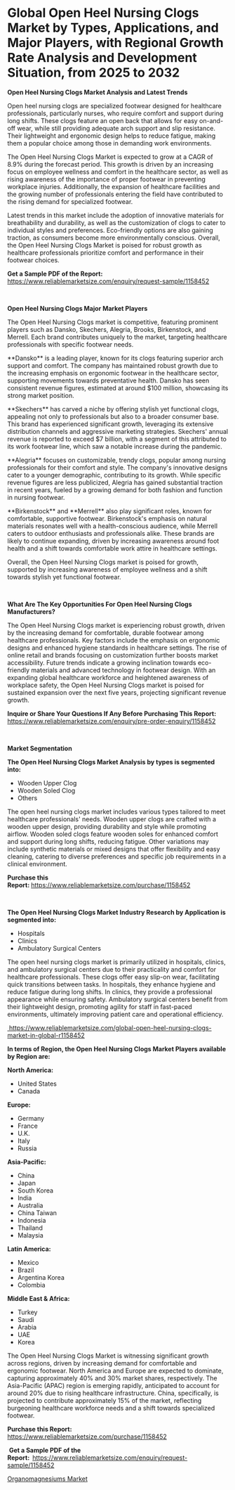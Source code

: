 <p><h1>Global Open Heel Nursing Clogs Market by Types, Applications, and Major Players, with Regional Growth Rate Analysis and Development Situation, from 2025 to 2032</h1></p><p><strong>Open Heel Nursing Clogs Market Analysis and Latest Trends</strong></p>
<p><p>Open heel nursing clogs are specialized footwear designed for healthcare professionals, particularly nurses, who require comfort and support during long shifts. These clogs feature an open back that allows for easy on-and-off wear, while still providing adequate arch support and slip resistance. Their lightweight and ergonomic design helps to reduce fatigue, making them a popular choice among those in demanding work environments.</p><p>The Open Heel Nursing Clogs Market is expected to grow at a CAGR of 8.9% during the forecast period. This growth is driven by an increasing focus on employee wellness and comfort in the healthcare sector, as well as rising awareness of the importance of proper footwear in preventing workplace injuries. Additionally, the expansion of healthcare facilities and the growing number of professionals entering the field have contributed to the rising demand for specialized footwear.</p><p>Latest trends in this market include the adoption of innovative materials for breathability and durability, as well as the customization of clogs to cater to individual styles and preferences. Eco-friendly options are also gaining traction, as consumers become more environmentally conscious. Overall, the Open Heel Nursing Clogs Market is poised for robust growth as healthcare professionals prioritize comfort and performance in their footwear choices. </p></p>
<p><strong>Get a Sample PDF of the Report:&nbsp;</strong> <a href="https://www.reliablemarketsize.com/enquiry/request-sample/1158452?utm_campaign=2528&utm_medium=2&utm_source=Github&utm_content=ia&utm_term=21032025&utm_id=open-heel-nursing-clogs">https://www.reliablemarketsize.com/enquiry/request-sample/1158452</a></p>
<p>&nbsp;</p>
<p><strong>Open Heel Nursing Clogs Major Market Players</strong></p>
<p><p>The Open Heel Nursing Clogs market is competitive, featuring prominent players such as Dansko, Skechers, Alegria, Brooks, Birkenstock, and Merrell. Each brand contributes uniquely to the market, targeting healthcare professionals with specific footwear needs.</p><p>**Dansko** is a leading player, known for its clogs featuring superior arch support and comfort. The company has maintained robust growth due to the increasing emphasis on ergonomic footwear in the healthcare sector, supporting movements towards preventative health. Dansko has seen consistent revenue figures, estimated at around $100 million, showcasing its strong market position.</p><p>**Skechers** has carved a niche by offering stylish yet functional clogs, appealing not only to professionals but also to a broader consumer base. This brand has experienced significant growth, leveraging its extensive distribution channels and aggressive marketing strategies. Skechers' annual revenue is reported to exceed $7 billion, with a segment of this attributed to its work footwear line, which saw a notable increase during the pandemic.</p><p>**Alegria** focuses on customizable, trendy clogs, popular among nursing professionals for their comfort and style. The company's innovative designs cater to a younger demographic, contributing to its growth. While specific revenue figures are less publicized, Alegria has gained substantial traction in recent years, fueled by a growing demand for both fashion and function in nursing footwear.</p><p>**Birkenstock** and **Merrell** also play significant roles, known for comfortable, supportive footwear. Birkenstock's emphasis on natural materials resonates well with a health-conscious audience, while Merrell caters to outdoor enthusiasts and professionals alike. These brands are likely to continue expanding, driven by increasing awareness around foot health and a shift towards comfortable work attire in healthcare settings.</p><p>Overall, the Open Heel Nursing Clogs market is poised for growth, supported by increasing awareness of employee wellness and a shift towards stylish yet functional footwear.</p></p>
<p>&nbsp;</p>
<p><strong>What Are The Key Opportunities For Open Heel Nursing Clogs Manufacturers?</strong></p>
<p><p>The Open Heel Nursing Clogs market is experiencing robust growth, driven by the increasing demand for comfortable, durable footwear among healthcare professionals. Key factors include the emphasis on ergonomic designs and enhanced hygiene standards in healthcare settings. The rise of online retail and brands focusing on customization further boosts market accessibility. Future trends indicate a growing inclination towards eco-friendly materials and advanced technology in footwear design. With an expanding global healthcare workforce and heightened awareness of workplace safety, the Open Heel Nursing Clogs market is poised for sustained expansion over the next five years, projecting significant revenue growth.</p></p>
<p><strong>Inquire or Share Your Questions If Any Before Purchasing This Report:</strong> <a href="https://www.reliablemarketsize.com/enquiry/pre-order-enquiry/1158452?utm_campaign=2528&utm_medium=2&utm_source=Github&utm_content=ia&utm_term=21032025&utm_id=open-heel-nursing-clogs">https://www.reliablemarketsize.com/enquiry/pre-order-enquiry/1158452</a></p>
<p>&nbsp;</p>
<p><strong>Market Segmentation</strong></p>
<p><strong>The Open Heel Nursing Clogs Market Analysis by types is segmented into:</strong></p>
<p><ul><li>Wooden Upper Clog</li><li>Wooden Soled Clog</li><li>Others</li></ul></p>
<p><p>The open heel nursing clogs market includes various types tailored to meet healthcare professionals' needs. Wooden upper clogs are crafted with a wooden upper design, providing durability and style while promoting airflow. Wooden soled clogs feature wooden soles for enhanced comfort and support during long shifts, reducing fatigue. Other variations may include synthetic materials or mixed designs that offer flexibility and easy cleaning, catering to diverse preferences and specific job requirements in a clinical environment.</p></p>
<p><strong>Purchase this Report:&nbsp;</strong><a href="https://www.reliablemarketsize.com/purchase/1158452?utm_campaign=2528&utm_medium=2&utm_source=Github&utm_content=ia&utm_term=21032025&utm_id=open-heel-nursing-clogs">https://www.reliablemarketsize.com/purchase/1158452</a></p>
<p>&nbsp;</p>
<p><strong>The Open Heel Nursing Clogs Market Industry Research by Application is segmented into:</strong></p>
<p><ul><li>Hospitals</li><li>Clinics</li><li>Ambulatory Surgical Centers</li></ul></p>
<p><p>The open heel nursing clogs market is primarily utilized in hospitals, clinics, and ambulatory surgical centers due to their practicality and comfort for healthcare professionals. These clogs offer easy slip-on wear, facilitating quick transitions between tasks. In hospitals, they enhance hygiene and reduce fatigue during long shifts. In clinics, they provide a professional appearance while ensuring safety. Ambulatory surgical centers benefit from their lightweight design, promoting agility for staff in fast-paced environments, ultimately improving patient care and operational efficiency.</p></p>
<p><a href="https://www.reliablemarketsize.com/global-open-heel-nursing-clogs-market-in-global-r1158452?utm_campaign=2528&utm_medium=2&utm_source=Github&utm_content=ia&utm_term=21032025&utm_id=open-heel-nursing-clogs">&nbsp;https://www.reliablemarketsize.com/global-open-heel-nursing-clogs-market-in-global-r1158452</a></p>
<p><strong>In terms of Region, the Open Heel Nursing Clogs Market Players available by Region are:</strong></p>
<p>
    <p> <strong> North America: </strong>
        <ul>
            <li>United States</li>
            <li>Canada</li>
        </ul>
        </p> 
    <p> <strong> Europe: </strong>
        <ul>
            <li>Germany</li>
            <li>France</li>
            <li>U.K.</li>
            <li>Italy</li>
            <li>Russia</li>
        </ul>
        </p> 
    <p> <strong> Asia-Pacific: </strong>
        <ul>
            <li>China</li>
            <li>Japan</li>
            <li>South Korea</li>
            <li>India</li>
            <li>Australia</li>
            <li>China Taiwan</li>
            <li>Indonesia</li>
            <li>Thailand</li>
            <li>Malaysia</li>
        </ul>
        </p> 
    <p> <strong> Latin America: </strong>
        <ul>
            <li>Mexico</li>
            <li>Brazil</li>
            <li>Argentina Korea</li>
            <li>Colombia</li>
        </ul>
        </p> 
    <p> <strong> Middle East & Africa: </strong>
        <ul>
            <li>Turkey</li>
            <li>Saudi</li>
            <li>Arabia</li>
            <li>UAE</li>
            <li>Korea</li>
        </ul>
    </p>
    </p>
<p><p>The Open Heel Nursing Clogs Market is witnessing significant growth across regions, driven by increasing demand for comfortable and ergonomic footwear. North America and Europe are expected to dominate, capturing approximately 40% and 30% market shares, respectively. The Asia-Pacific (APAC) region is emerging rapidly, anticipated to account for around 20% due to rising healthcare infrastructure. China, specifically, is projected to contribute approximately 15% of the market, reflecting burgeoning healthcare workforce needs and a shift towards specialized footwear.</p></p>
<p><strong>Purchase this Report: </strong><a href="https://www.reliablemarketsize.com/purchase/1158452?utm_campaign=2528&utm_medium=2&utm_source=Github&utm_content=ia&utm_term=21032025&utm_id=open-heel-nursing-clogs">https://www.reliablemarketsize.com/purchase/1158452</a></p>
<p>&nbsp;<strong>Get a Sample PDF of the Report:&nbsp;&nbsp;</strong><a href="https://www.reliablemarketsize.com/enquiry/request-sample/1158452?utm_campaign=2528&utm_medium=2&utm_source=Github&utm_content=ia&utm_term=21032025&utm_id=open-heel-nursing-clogs">https://www.reliablemarketsize.com/enquiry/request-sample/1158452</a></p>
<p><strong></strong></p>
<p><p><a href="https://github.com/ovtkosle/Market-Research-Report-List-1/blob/main/organomagnesiums-market.md?utm_campaign=2528&utm_medium=2&utm_source=Github&utm_content=ia&utm_term=21032025&utm_id=open-heel-nursing-clogs">Organomagnesiums Market</a></p></p>